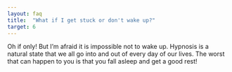 ```yaml
---
layout: faq
title:  "What if I get stuck or don't wake up?"
target: 6
---
```

Oh if only! But I’m afraid it is impossible not to wake up. Hypnosis is a natural state that we all go into and out of every day of our lives. The worst that can happen to you is that you fall asleep and get a good rest!
